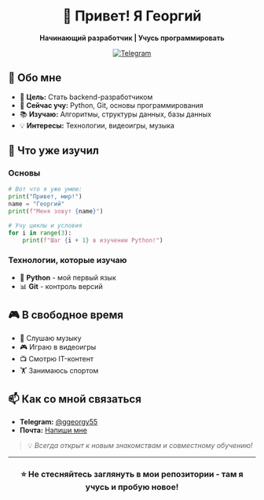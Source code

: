 <div align="center">

# 👋 Привет! Я Георгий

**Начинающий разработчик | Учусь программировать**

[![Telegram](https://img.shields.io/badge/Telegram-Написать_мне-2CA5E0?style=flat&logo=telegram)](https://t.me/ggeorgy55)

</div>

## 🚀 Обо мне

- 🎯 **Цель:** Стать backend-разработчиком
- 🌱 **Сейчас учу:** Python, Git, основы программирования
- 📚 **Изучаю:** Алгоритмы, структуры данных, базы данных
- 💡 **Интересы:** Технологии, видеоигры, музыка

## 📖 Что уже изучил

### **Основы**
```python
# Вот что я уже умею:
print("Привет, мир!")
name = "Георгий"
print(f"Меня зовут {name}")

# Учу циклы и условия
for i in range(3):
    print(f"Шаг {i + 1} в изучении Python!")
```

### **Технологии, которые изучаю**

- 🐍 **Python** - мой первый язык
- 📊 **Git** - контроль версий

## 🎮 В свободное время

- 🎵 Слушаю музыку
- 🎮 Играю в видеоигры
- 📺 Смотрю IT-контент
- 🏋️ Занимаюсь спортом

## 📫 Как со мной связаться

- **Telegram:** [@ggeorgy55](https://t.me/ggeorgy55)
- **Почта:** [Напиши мне](mailto:avsanovg@gmail.com)

> 💡 *Всегда открыт к новым знакомствам и совместному обучению!*

---

<div align="center">

### ⭐ Не стесняйтесь заглянуть в мои репозитории - там я учусь и пробую новое!

</div>
